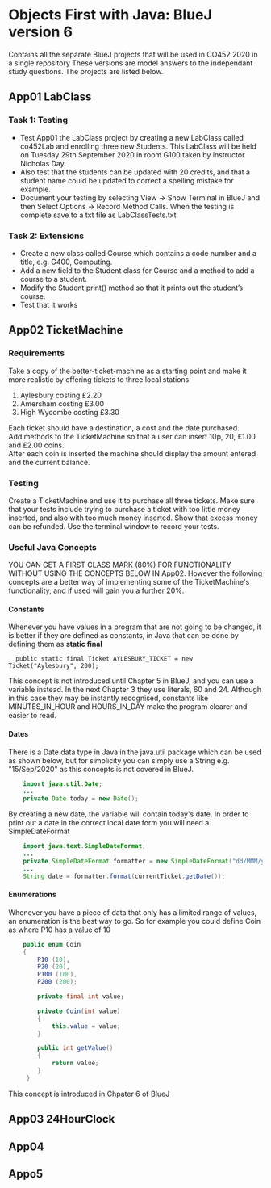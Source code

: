 # Objects First with Java: BlueJ version 6
Contains all the separate BlueJ projects that will be used in CO452 2020 in a single repository
These versions are model answers to the independant study questions.  The projects are listed below.
## App01 LabClass
### Task 1: Testing
* Test App01 the LabClass project by creating a new LabClass called co452Lab and enrolling three new Students.  This LabClass will be held on Tuesday 29th September 2020 in room G100 taken by instructor Nicholas Day.
* Also test that the students can be updated with 20 credits,  and that a student name could be updated to correct a spelling mistake for example. 
* Document your testing by selecting View ->  Show Terminal in BlueJ and then Select Options -> Record Method Calls.  When the testing is complete save to a txt file as LabClassTests.txt
### Task 2: Extensions
* Create a new class called Course which contains a code number and a title, e.g. G400, Computing.
* Add a new field to the Student class for Course and a method to add a course to a student.
* Modify the Student.print() method so that it prints out the student’s course.
* Test that it works
## App02 TicketMachine
### Requirements
Take a copy of the better-ticket-machine as a starting point and make it more realistic by offering tickets to three local stations
1. Aylesbury costing £2.20
2. Amersham costing £3.00
3. High Wycombe costing £3.30</br>

Each ticket should have a destination, a cost and the date purchased.  
Add methods to the TicketMachine so that a user can insert 10p, 20, £1.00 and £2.00 coins.  
After each coin is inserted the machine should display the amount entered and the current balance.
### Testing
Create a TicketMachine and use it to purchase all three tickets.  Make sure that your tests include trying to purchase a ticket with too little money inserted, and also with too much money inserted.  Show that excess money can be refunded.  Use the terminal window to record your tests.
### Useful Java Concepts
YOU CAN GET A FIRST CLASS MARK (80%) FOR FUNCTIONALITY WITHOUT USING THE CONCEPTS BELOW IN App02.  However the following concepts are a better way of implementing some of the TicketMachine's functionality, and if used will gain you a further 20%.
#### Constants
Whenever you have values in a program that are not going to be changed, it is better if they are defined as constants, in Java that can be done by defining them as **static final**
~~~
  public static final Ticket AYLESBURY_TICKET = new Ticket("Aylesbury", 200);
~~~
This concept is not introduced until Chapter 5 in BlueJ, and you can use a variable instead.  In the next Chapter 3 they use literals, 60 and 24.  Although in this case they may be instantly recognised, constants like MINUTES_IN_HOUR and HOURS_IN_DAY make the program clearer and easier to read.
#### Dates
There is a Date data type in Java in the java.util package which can be used as shown below, but for simplicity you can simply use a String e.g. "15/Sep/2020" as this concepts is not covered in BlueJ.
~~~java
    import java.util.Date;
    ...
    private Date today = new Date();
~~~
By creating a new date, the variable will contain today's date.
In order to print out a date in the correct local date form you will need a SimpleDateFormat
~~~java
    import java.text.SimpleDateFormat;
    ...
    private SimpleDateFormat formatter = new SimpleDateFormat("dd/MMM/yyyy");
    ...
    String date = formatter.format(currentTicket.getDate());
~~~
#### Enumerations
Whenever you have a piece of data that only has a limited range of values, an enumeration is the best way to go.  So for example you could define Coin as where P10 has a value of 10
~~~java
    public enum Coin
    {
        P10 (10),
        P20 (20),
        P100 (100),
        P200 (200);

        private final int value;

        private Coin(int value)
        {
            this.value = value;
        }

        public int getValue()
        {
            return value;
        }
     }
~~~
This concept is introduced in Chpater 6 of BlueJ
## App03 24HourClock
## App04
## Appo5

